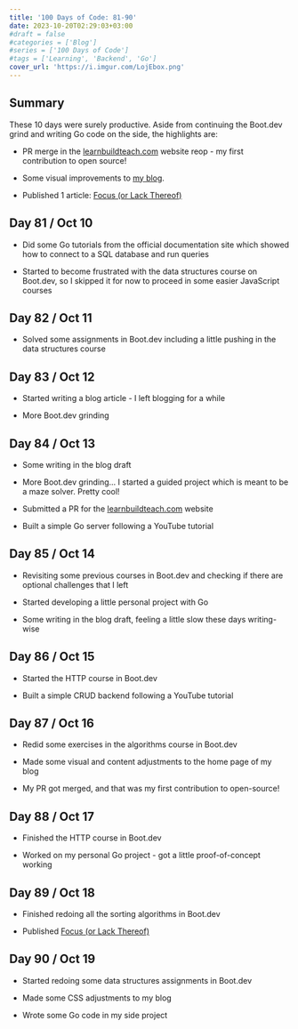 ```yaml
---
title: '100 Days of Code: 81-90'
date: 2023-10-20T02:29:03+03:00
#draft = false
#categories = ['Blog']
#series = ['100 Days of Code']
#tags = ['Learning', 'Backend', 'Go']
cover_url: 'https://i.imgur.com/LojEbox.png'
---
```


## Summary

These 10 days were surely productive. Aside from continuing the Boot.dev grind and writing Go code on the side, the highlights are:

* PR merge in the [learnbuildteach.com](http://learnbuildteach.com/) website reop - my first contribution to open source!
    
* Some visual improvements to [my blog](https://overthinking-development.blog/).
    
* Published 1 article: [Focus (or Lack Thereof)](/posts/focus/)
    

## Day 81 / Oct 10

* Did some Go tutorials from the official documentation site which showed how to connect to a SQL database and run queries
    
* Started to become frustrated with the data structures course on Boot.dev, so I skipped it for now to proceed in some easier JavaScript courses
    

## Day 82 / Oct 11

* Solved some assignments in Boot.dev including a little pushing in the data structures course
    

## Day 83 / Oct 12

* Started writing a blog article - I left blogging for a while
    
* More Boot.dev grinding
    

## Day 84 / Oct 13

* Some writing in the blog draft
    
* More Boot.dev grinding... I started a guided project which is meant to be a maze solver. Pretty cool!
    
* Submitted a PR for the [learnbuildteach.com](http://learnbuildteach.com/) website
    
* Built a simple Go server following a YouTube tutorial
    

## Day 85 / Oct 14

* Revisiting some previous courses in Boot.dev and checking if there are optional challenges that I left
    
* Started developing a little personal project with Go
    
* Some writing in the blog draft, feeling a little slow these days writing-wise
    

## Day 86 / Oct 15

* Started the HTTP course in Boot.dev
    
* Built a simple CRUD backend following a YouTube tutorial
    

## Day 87 / Oct 16

* Redid some exercises in the algorithms course in Boot.dev
    
* Made some visual and content adjustments to the home page of my blog
    
* My PR got merged, and that was my first contribution to open-source!
    

## Day 88 / Oct 17

* Finished the HTTP course in Boot.dev
    
* Worked on my personal Go project - got a little proof-of-concept working
    

## Day 89 / Oct 18

* Finished redoing all the sorting algorithms in Boot.dev
    
* Published [Focus (or Lack Thereof)](/posts/focus/)
    

## Day 90 / Oct 19

* Started redoing some data structures assignments in Boot.dev
    
* Made some CSS adjustments to my blog
    
* Wrote some Go code in my side project
